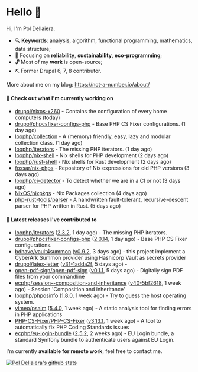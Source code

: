 # Hello 👋

Hi, I'm Pol Dellaiera.

- 🔍 **Keywords**: analysis, algorithm, functional programming, mathematics, data structure;
- 🎯 Focusing on **reliability**, **sustainability**, **eco-programming**;
- 🔓 Most of my **work** is open-source;
- ⛏️ Former Drupal 6, 7, 8 contributor.

More about me on my blog: https://not-a-number.io/about/

#### 👷 Check out what I'm currently working on

- [drupol/nixos-x260](https://github.com/drupol/nixos-x260) - Contains the configuration of every home computers (today)
- [drupol/phpcsfixer-configs-php](https://github.com/drupol/phpcsfixer-configs-php) - Base PHP CS Fixer configurations. (1 day ago)
- [loophp/collection](https://github.com/loophp/collection) - A (memory) friendly, easy, lazy and modular collection class. (1 day ago)
- [loophp/iterators](https://github.com/loophp/iterators) - The missing PHP iterators. (1 day ago)
- [loophp/nix-shell](https://github.com/loophp/nix-shell) - Nix shells for PHP development (2 days ago)
- [loophp/rust-shell](https://github.com/loophp/rust-shell) - Nix shells for Rust development (2 days ago)
- [fossar/nix-phps](https://github.com/fossar/nix-phps) - Repository of Nix expressions for old PHP versions (3 days ago)
- [loophp/ci-detector](https://github.com/loophp/ci-detector) - To detect whether we are in a CI or not (3 days ago)
- [NixOS/nixpkgs](https://github.com/NixOS/nixpkgs) - Nix Packages collection (4 days ago)
- [php-rust-tools/parser](https://github.com/php-rust-tools/parser) - A handwritten fault-tolerant, recursive-descent parser for PHP written in Rust. (5 days ago)

#### 🔭 Latest releases I've contributed to

- [loophp/iterators](https://github.com/loophp/iterators) ([2.3.2](https://github.com/loophp/iterators/releases/tag/2.3.2), 1 day ago) - The missing PHP iterators.
- [drupol/phpcsfixer-configs-php](https://github.com/drupol/phpcsfixer-configs-php) ([2.0.14](https://github.com/drupol/phpcsfixer-configs-php/releases/tag/2.0.14), 1 day ago) - Base PHP CS Fixer configurations.
- [bdhave/vault4summon](https://github.com/bdhave/vault4summon) ([v0.9.2](https://github.com/bdhave/vault4summon/releases/tag/v0.9.2), 3 days ago) - this project implement a CyberArk Summon provider using Hashicorp Vault as secrets provider
- [drupol/latex-letter](https://github.com/drupol/latex-letter) ([v31-1adda2f](https://github.com/drupol/latex-letter/releases/tag/v31-1adda2f), 5 days ago) - 
- [open-pdf-sign/open-pdf-sign](https://github.com/open-pdf-sign/open-pdf-sign) ([v0.1.1](https://github.com/open-pdf-sign/open-pdf-sign/releases/tag/v0.1.1), 5 days ago) - Digitally sign PDF files from your commandline
- [ecphp/session--composition-and-inheritance](https://github.com/ecphp/session--composition-and-inheritance) ([v40-5bf2618](https://github.com/ecphp/session--composition-and-inheritance/releases/tag/v40-5bf2618), 1 week ago) - Session &#39;Composition and inheritance&#39;
- [loophp/phposinfo](https://github.com/loophp/phposinfo) ([1.8.0](https://github.com/loophp/phposinfo/releases/tag/1.8.0), 1 week ago) - Try to guess the host operating system.
- [vimeo/psalm](https://github.com/vimeo/psalm) ([5.4.0](https://github.com/vimeo/psalm/releases/tag/5.4.0), 1 week ago) - A static analysis tool for finding errors in PHP applications
- [PHP-CS-Fixer/PHP-CS-Fixer](https://github.com/PHP-CS-Fixer/PHP-CS-Fixer) ([v3.13.1](https://github.com/PHP-CS-Fixer/PHP-CS-Fixer/releases/tag/v3.13.1), 1 week ago) - A tool to automatically fix PHP Coding Standards issues
- [ecphp/eu-login-bundle](https://github.com/ecphp/eu-login-bundle) ([2.5.2](https://github.com/ecphp/eu-login-bundle/releases/tag/2.5.2), 2 weeks ago) - EU Login bundle, a standard Symfony bundle to authenticate users against EU Login.

I'm currently **available for remote work**, feel free to contact me.

[![Pol Dellaiera's github stats](https://github-readme-stats.vercel.app/api?username=drupol&count_private=true&show_icons=true)](https://github.com/drupol)
